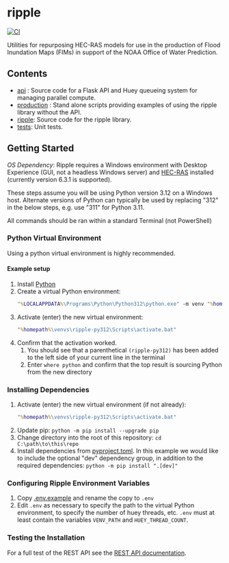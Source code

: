 # ripple
[![CI](https://github.com/dewberry/ripple/actions/workflows/ci.yaml/badge.svg?branch=main)](https://github.com/dewberry/ripple/actions/workflows/ci.yaml)


Utilities for repurposing HEC-RAS models for use in the production of Flood Inundation Maps (FIMs) in support of the NOAA Office of Water Prediction. 

## Contents

 - [api](api/) : Source code for a Flask API and Huey queueing system for managing parallel compute. 
 - [production](production/) : Stand alone scripts providing examples of using the ripple library without the API.
 - [ripple](ripple/): Source code for the ripple library.
 - [tests](tests/): Unit tests.

## Getting Started

*OS Dependency*: Ripple requires a Windows environment with Desktop Experience (GUI, not a headless Windows server) and [HEC-RAS](https://www.hec.usace.army.mil/software/hec-ras/download.aspx) installed (currently version 6.3.1 is supported).


These steps assume you will be using Python version 3.12 on a Windows host. Alternate versions of Python can typically be used by replacing "312" in the below steps, e.g. use "311" for Python 3.11.

All commands should be ran within a standard Terminal (not PowerShell)

### Python Virtual Environment
Using a python virtual environment is highly recommended. 

#### Example setup
1. Install [Python](https://www.python.org/downloads/)
1. Create a virtual Python environment: 
    ```bat
    "%LOCALAPPDATA%\Programs\Python\Python312\python.exe" -m venv "%homepath%\venvs\ripple-py312"
    ```
1. Activate (enter) the new virtual environment: 
    ```bat 
    "%homepath%\venvs\ripple-py312\Scripts\activate.bat"
    ```
1. Confirm that the activation worked.
    1. You should see that a parenthetical `(ripple-py312)` has been added to the left side of your current line in the terminal
    1. Enter `where python` and confirm that the top result is sourcing Python from the new directory

### Installing Dependencies

1. Activate (enter) the new virtual environment (if not already): 
    ```bat
    "%homepath%\venvs\ripple-py312\Scripts\activate.bat"
    ```
1. Update pip: `python -m pip install --upgrade pip`
1. Change directory into the root of this repository: `cd C:\path\to\this\repo`
1. Install dependencies from [pyproject.toml](pyproject.toml). In this example we would like to include the optional "dev" dependency group, in addition to the required dependencies: `python -m pip install ".[dev]"`

### Configuring Ripple Environment Variables

1. Copy [.env.example](.env.example) and rename the copy to `.env`
1. Edit `.env` as necessary to specify the path to the virtual Python environment, to specify the number of huey threads, etc. `.env` must at least contain the variables `VENV_PATH` and `HUEY_THREAD_COUNT`.

### Testing the Installation

For a full test of the REST API see the [REST API documentation](api/README.md).
